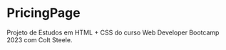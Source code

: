 # PricingPage
Projeto de Estudos em HTML + CSS do curso Web Developer Bootcamp 2023 com Colt Steele.
